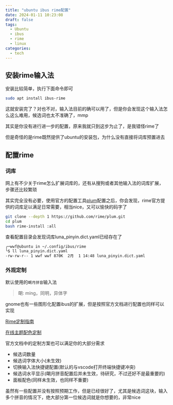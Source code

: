 ```yaml
---
title: "ubuntu ibus rime配置"
date: 2024-01-11 10:23:08
draft: false
tags:
  - Ubuntu
  - ibus
  - rime
  - linux
categories:
  - tech
---
```


## 安装rime输入法

安装比较简单，执行下面命令即可

```bash
sudo apt install ibus-rime
```
这就安装完了？对也不对，输入法目前的确可以用了，但是你会发现这个输入法怎么这么难用，候选词也太不准确了，mmp

其实是你没有进行进一步的配置，原来我就只到这步为止了，是我错怪rime了

但是奇怪的是rime既然提供了ubuntu的安装包，为什么没有直接将词库预置进去

## 配置rime

### 词库

网上有不少关于rime怎么扩展词库的，还有从搜狗或者其他输入法的词库扩展，步骤还比较繁琐

其实完全没有必要，使用官方的配置工具[plum](https://github.com/rime/plum)配置之后，你会发现，rime官方提供的词库足以满足日常需要，相当nice，又可以愉快的码字了

```bash
git clone --depth 1 https://github.com/rime/plum.git
cd plum
bash rime-install :all
```
查看配置目录会发现词库luna_pinyin.dict.yaml已经存在了

```bash
╭─wwf@ubuntu in ~/.config/ibus/rime 
╰$ ll luna_pinyin.dict.yaml 
-rw-rw-r-- 1 wwf wwf 870K  2月  1 14:48 luna_pinyin.dict.yaml
```

### 外观定制

默认使用的`朙月拼音`输入法

> 朙: míng，同明，异体字

gnome也有一些图形化配置ibus的扩展，但是按照官方文档进行配置也同样可以实现

[Rime定制指南](https://github.com/rime/home/wiki/CustomizationGuide#rime-%E5%AE%9A%E8%A3%BD%E6%8C%87%E5%8D%97)

[在线主题配色定制](https://bennyyip.github.io/Rime-See-Me/)

官方文档中的定制方案也可以满足你的大部分需求
- 候选词数量
- 候选词字体大小(未生效)
- 切换输入法快捷键配置(默认的与vscode打开终端快捷键冲突)
- 候选词水平显示(朙月拼音配置后并未生效，待研究，不过还好不是最重要的)
- 面板配色(同样未生效，也同样不重要)

虽然有一些配置并没有按照预期工作，但是已经很好了，尤其是候选词这块，输入多个拼音的情况下，绝大部分第一位候选词就是你想要的，非常nice